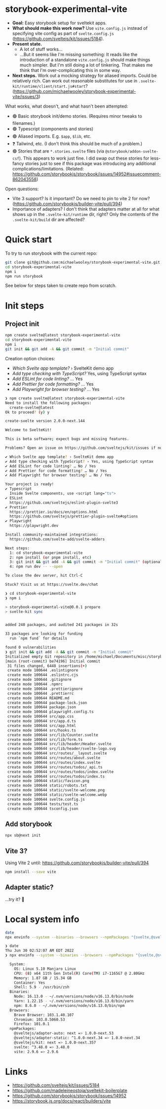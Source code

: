 # storybook-experimental-vite

- **Goal:** Easy storybook setup for sveltekit apps.
- **What should make this work now?** Use `vite.config.js` instead of specifying vite config as part of `svelte.config.js` (https://github.com/sveltejs/kit/issues/5184).
- **Present state.**
  - A lot of stuff works...
  - ...But it seems like I'm missing something: It reads like the introduction of a standalone `vite.config.js` should make things much simpler. But I'm still doing a lot of tinkering. That makes me think that I'm over-complicating this in some way.
- **Next steps.** Work out a mocking strategy for aliased imports. Could be relatively rich. Can work out reasonable substitutes for use in `.svelte-kit/runtime/client/start.js#start`? (https://github.com/michaelwooley/storybook-experimental-vite/issues/3)

What works, what doesn't, and what hasn't been attempted:

- 🟢 Basic storybook init/demo stories. (Requires minor tweaks to filenames.)
- 🟢 Typescript (components and stories)
- 🟢 Aliased imports. E.g. `$app`, `$lib`, etc.
- ❓ Tailwind, etc. (I don't think this should be much of a problem.)
- 🟢 Stories that are `*.stories.svelte` files (via `@storybook/addon-svelte-csf`). This appears to work just fine. I did swap out these stories for less-fancy stories just to see if this package was introducing any additional complications/limitations. (Related: https://github.com/storybookjs/storybook/issues/14952#issuecomment-862043558)

Open questions:

- Vite 3 support? Is it important? Do we need to pin to vite 2 for now? (https://github.com/storybookjs/builder-vite/pull/394)
- Importance of adapters? I don't think that adapters matter at all for what shows up in the `.svelte-kit/runtime` dir, right? Only the contents of the `.svelte-kit/build` dir are affected?

# Quick start

To try to run storybook with the current repo:

```bash
git clone git@github.com:michaelwooley/storybook-experimental-vite.git
cd storybook-experimental-vite
npm i
npm run storybook
```

See below for steps taken to create repo from scratch.


# Init steps

## Project init

```bash
npm create svelte@latest storybook-experimental-vite
cd storybook-experimental-vite
npm i
git init && git add -A && git commit -m "Initial commit"
```

Creation option choices:

- _Which Svelte app template?_ › SvelteKit demo app
- _Add type checking with TypeScript?_ Yes, using TypeScript syntax
- _Add ESLint for code linting?_ … Yes
- _Add Prettier for code formatting?_ … Yes
- _Add Playwright for browser testing?_ … Yes

```bash
❯ npm create svelte@latest storybook-experimental-vite
Need to install the following packages:
  create-svelte@latest
Ok to proceed? (y) y

create-svelte version 2.0.0-next.144

Welcome to SvelteKit!

This is beta software; expect bugs and missing features.

Problems? Open an issue on https://github.com/sveltejs/kit/issues if none exists already.

✔ Which Svelte app template? › SvelteKit demo app
✔ Add type checking with TypeScript? › Yes, using TypeScript syntax
✔ Add ESLint for code linting? … No / Yes
✔ Add Prettier for code formatting? … No / Yes
✔ Add Playwright for browser testing? … No / Yes

Your project is ready!
✔ Typescript
  Inside Svelte components, use <script lang="ts">
✔ ESLint
  https://github.com/sveltejs/eslint-plugin-svelte3
✔ Prettier
  https://prettier.io/docs/en/options.html
  https://github.com/sveltejs/prettier-plugin-svelte#options
✔ Playwright
  https://playwright.dev

Install community-maintained integrations:
  https://github.com/svelte-add/svelte-adders

Next steps:
  1: cd storybook-experimental-vite
  2: npm install (or pnpm install, etc)
  3: git init && git add -A && git commit -m "Initial commit" (optional)
  4: npm run dev -- --open

To close the dev server, hit Ctrl-C

Stuck? Visit us at https://svelte.dev/chat

❯ cd storybook-experimental-vite
❯ npm i

> storybook-experimental-vite@0.0.1 prepare
> svelte-kit sync


added 240 packages, and audited 241 packages in 32s

33 packages are looking for funding
  run `npm fund` for details

found 0 vulnerabilities
❯ git init && git add -A && git commit -m "Initial commit"
Initialized empty Git repository in /home/michael/Documents/misc/storybook-experimental-vite/.git/
[main (root-commit) be74196] Initial commit
 31 files changed, 6448 insertions(+)
 create mode 100644 .eslintignore
 create mode 100644 .eslintrc.cjs
 create mode 100644 .gitignore
 create mode 100644 .npmrc
 create mode 100644 .prettierignore
 create mode 100644 .prettierrc
 create mode 100644 README.md
 create mode 100644 package-lock.json
 create mode 100644 package.json
 create mode 100644 playwright.config.ts
 create mode 100644 src/app.css
 create mode 100644 src/app.d.ts
 create mode 100644 src/app.html
 create mode 100644 src/hooks.ts
 create mode 100644 src/lib/Counter.svelte
 create mode 100644 src/lib/form.ts
 create mode 100644 src/lib/header/Header.svelte
 create mode 100644 src/lib/header/svelte-logo.svg
 create mode 100644 src/routes/__layout.svelte
 create mode 100644 src/routes/about.svelte
 create mode 100644 src/routes/index.svelte
 create mode 100644 src/routes/todos/_api.ts
 create mode 100644 src/routes/todos/index.svelte
 create mode 100644 src/routes/todos/index.ts
 create mode 100644 static/favicon.png
 create mode 100644 static/robots.txt
 create mode 100644 static/svelte-welcome.png
 create mode 100644 static/svelte-welcome.webp
 create mode 100644 svelte.config.js
 create mode 100644 tests/test.ts
 create mode 100644 tsconfig.json
```

## Add storybook

```bash
npx sb@next init
```

## Vite 3?

Using Vite 2 until: https://github.com/storybookjs/builder-vite/pull/394

```bash
npm install --save vite
```

## Adapter static?

...try it? 🤷

# Local system info

```bash
date
npx envinfo --system --binaries --browsers --npmPackages "{svelte,@sveltejs/*,vite}"
```

```bash
❯ date
Thu Jun 30 02:52:07 AM EDT 2022
❯ npx envinfo --system --binaries --browsers --npmPackages "{svelte,@sveltejs/*,vite}"

  System:
    OS: Linux 5.10 Manjaro Linux
    CPU: (8) x64 11th Gen Intel(R) Core(TM) i7-1165G7 @ 2.80GHz
    Memory: 1.87 GB / 15.34 GB
    Container: Yes
    Shell: 5.9 - /usr/bin/zsh
  Binaries:
    Node: 16.13.0 - ~/.nvm/versions/node/v16.13.0/bin/node
    Yarn: 1.22.15 - ~/.nvm/versions/node/v16.13.0/bin/yarn
    npm: 8.6.0 - ~/.nvm/versions/node/v16.13.0/bin/npm
  Browsers:
    Brave Browser: 103.1.40.107
    Chromium: 103.0.5060.53
    Firefox: 101.0.1
  npmPackages:
    @sveltejs/adapter-auto: next => 1.0.0-next.53
    @sveltejs/adapter-static: ^1.0.0-next.34 => 1.0.0-next.34
    @sveltejs/kit: next => 1.0.0-next.357
    svelte: ^3.48.0 => 3.48.0
    vite: 2.9.6 => 2.9.6
```

# Links

- https://github.com/sveltejs/kit/issues/5184
- https://github.com/madeleineostoja/sveltekit-boilerplate
- https://github.com/storybookjs/storybook/issues/14952
- https://storybook.js.org/docs/react/builders/vite
